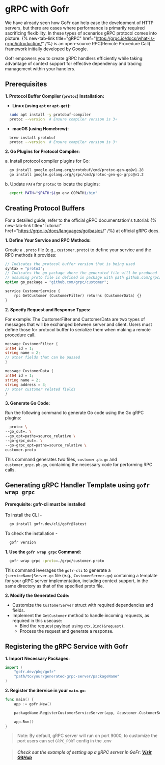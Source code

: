 # gRPC with Gofr

We have already seen how GoFr can help ease the development of HTTP servers, but there are cases where performance is primarily required sacrificing flexibility. In these types of scenarios gRPC protocol comes into picture. {% new-tab-link title="gRPC" href="https://grpc.io/docs/what-is-grpc/introduction/" /%} is an open-source RPC(Remote Procedure Call) framework initially developed by Google. 

Gofr empowers you to create gRPC handlers efficiently while taking advantage of context support for effective dependency and tracing management within your handlers.

## Prerequisites

**1. Protocol Buffer Compiler (`protoc`) Installation:**

- **Linux (using `apt` or `apt-get`):**
```bash
  sudo apt install -y protobuf-compiler
  protoc --version  # Ensure compiler version is 3+
  ```

- **macOS (using Homebrew):**

```bash
  brew install protobuf
  protoc --version  # Ensure compiler version is 3+
```

**2. Go Plugins for Protocol Compiler:**

a. Install protocol compiler plugins for Go:

   ```bash
     go install google.golang.org/protobuf/cmd/protoc-gen-go@v1.28
     go install google.golang.org/grpc/cmd/protoc-gen-go-grpc@v1.2
   ```

b. Update `PATH` for `protoc` to locate the plugins:

   ```bash
     export PATH="$PATH:$(go env GOPATH)/bin"
   ```

## Creating Protocol Buffers

For a detailed guide, refer to the official gRPC documentation's tutorial: {% new-tab-link title="Tutorial" href="https://grpc.io/docs/languages/go/basics/" /%} at official gRPC docs.

**1. Define Your Service and RPC Methods:**

Create a `.proto` file (e.g., `customer.proto`) to define your service and the RPC methods it provides:

   ```protobuf
   // Indicates the protocol buffer version that is being used
   syntax = "proto3";
   // Indicates the go package where the generated file will be produced
   // assuming proto file is defined in package with path github.com/grpc/customer
   option go_package = "github.com/grpc/customer";

   service CustomerService {
       rpc GetCustomer (CustomerFilter) returns (CustomerData) {}
   }
   ```

**2. Specify Request and Response Types:**

For example: The CustomerFilter and CustomerData are two types of messages that will be exchanged between server and client. Users must define those for protocol buffer to serialize them when making a remote procedure call.

```go
message CustomerFilter {
int64 id = 1;
string name = 2;
// other fields that can be passed
}

message CustomerData {
int64 id = 1;
string name = 2;
string address = 3;
// other customer related fields
}
```

**3. Generate Go Code:**

Run the following command to generate Go code using the Go gRPC plugins:

   ```bash
     protoc \
   --go_out=. \
   --go_opt=paths=source_relative \
   --go-grpc_out=. \
   --go-grpc_opt=paths=source_relative \
   customer.proto
   ```

This command generates two files, `customer.pb.go` and `customer_grpc.pb.go`, containing the necessary code for performing RPC calls.

## Generating gRPC Handler Template using `gofr wrap grpc` 

#### Prerequisite: gofr-cli must be installed

To install the CLI -
```bash
  go install gofr.dev/cli/gofr@latest
```

To check the installation -
```bash
  gofr version
```


**1. Use the `gofr wrap grpc` Command:**

   ```bash
     gofr wrap grpc -proto=./grpc/customer.proto
   ```

This command leverages the `gofr-cli` to generate a `{serviceName}Server.go` file (e.g., `CustomerServer.go`)
containing a template for your gRPC server implementation, including context support, in the same directory as 
that of the specified proto file.

**2. Modify the Generated Code:**

- Customize the `CustomerServer` struct with required dependencies and fields.
- Implement the `GetCustomer` method to handle incoming requests, as required in this usecase:
    - Bind the request payload using `ctx.Bind(&request)`.
    - Process the request and generate a response.

## Registering the gRPC Service with Gofr

**1. Import Necessary Packages:**

   ```go
   import (
       "gofr.dev/pkg/gofr"
       "path/to/your/generated-grpc-server/packageName"
   )
   ```

**2. Register the Service in your `main.go`:**

   ```go
   func main() {
       app := gofr.New()

       packageName.RegisterCustomerServiceServer(app, &customer.CustomerServer{})

       app.Run()
   }
   ```
>Note: By default, gRPC server will run on port 9000, to customize the port users can set `GRPC_PORT` config in the .env

> ##### Check out the example of setting up a gRPC server in GoFr: [Visit GitHub](https://github.com/gofr-dev/gofr/blob/main/examples/grpc-server/main.go)
